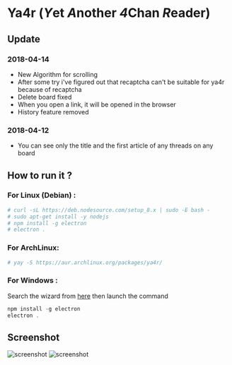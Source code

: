 # Ya4r (*Y*et *A*nother *4*Chan *R*eader)

## Update

### 2018-04-14

* New Algorithm for scrolling
* After some try i've figured out that recaptcha can't be suitable for ya4r because of recaptcha
* Delete board fixed
* When you open a link, it will be opened in the browser
* History feature removed

### 2018-04-12

* You can see only the title and the first article of any threads on any board


## How to run it ?

### For Linux (Debian) :

``` bash
# curl -sL https://deb.nodesource.com/setup_8.x | sudo -E bash -
# sudo apt-get install -y nodejs
# npm install -g electron 
# electron .
```

### For ArchLinux:

```bash
# yay -S https://aur.archlinux.org/packages/ya4r/
```
### For Windows :

Search the wizard from [here](https://nodejs.org/en/) then launch the command

``` powershell
npm install -g electron
electron .
```

## Screenshot

![screenshot](https://i.imgur.com/wGskeMr.png)
![screenshot](https://i.imgur.com/nIalI2T.png)

